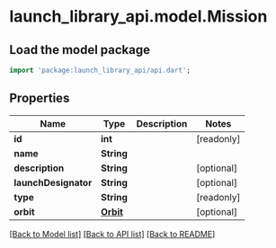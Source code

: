 # launch_library_api.model.Mission

## Load the model package
```dart
import 'package:launch_library_api/api.dart';
```

## Properties
Name | Type | Description | Notes
------------ | ------------- | ------------- | -------------
**id** | **int** |  | [readonly] 
**name** | **String** |  | 
**description** | **String** |  | [optional] 
**launchDesignator** | **String** |  | [optional] 
**type** | **String** |  | [readonly] 
**orbit** | [**Orbit**](Orbit.md) |  | [optional] 

[[Back to Model list]](../README.md#documentation-for-models) [[Back to API list]](../README.md#documentation-for-api-endpoints) [[Back to README]](../README.md)


